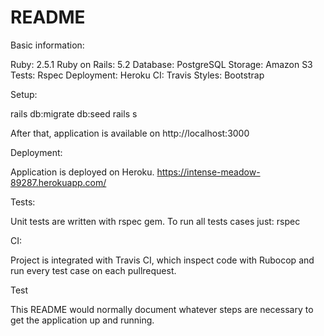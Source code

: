 # README

Basic information:

Ruby: 2.5.1
Ruby on Rails: 5.2
Database: PostgreSQL
Storage: Amazon S3
Tests: Rspec
Deployment: Heroku
CI: Travis
Styles: Bootstrap


Setup:

rails db:migrate db:seed
rails s

After that, application is available on http://localhost:3000


Deployment:

Application is deployed on Heroku.
https://intense-meadow-89287.herokuapp.com/


Tests:

Unit tests are written with rspec gem.
To run all tests cases just:
rspec


CI:

Project is integrated with Travis CI, which inspect code with Rubocop and run every test case on each pullrequest.


Test

This README would normally document whatever steps are necessary to get the
application up and running.
